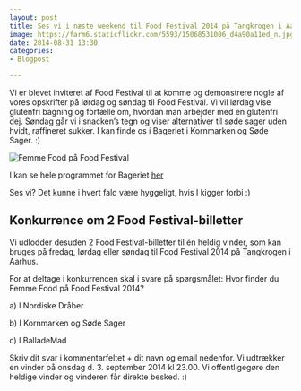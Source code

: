 ```yaml
---
layout: post
title: Ses vi i næste weekend til Food Festival 2014 på Tangkrogen i Aarhus?
image: https://farm6.staticflickr.com/5593/15068531006_d4a90a11ed_n.jpg
date: 2014-08-31 13:30
categories:
- Blogpost

---
```

Vi er blevet inviteret af Food Festival til at komme og demonstrere nogle af vores opskrifter på lørdag og søndag til Food Festival. Vi vil lørdag vise glutenfri bagning og fortælle om, hvordan man arbejder med en glutenfri dej. Søndag går vi i snacken’s tegn og viser alternativer til søde sager uden hvidt, raffineret sukker. I kan finde os i Bageriet i Kornmarken og Søde Sager. :)

![Femme Food på Food Festival](https://farm6.staticflickr.com/5593/15068531006_d4a90a11ed_z.jpg)



I kan se hele programmet for Bageriet [her](http://foodfestival.dk/femme-food-gaester-bagvaerket/
)

Ses vi? Det kunne i hvert fald være hyggeligt, hvis I kigger forbi :)



## Konkurrence om 2 Food Festival-billetter
Vi udlodder desuden 2 Food Festival-billetter til én heldig vinder, som kan bruges på fredag, lørdag eller søndag til Food Festival 2014 på Tangkrogen i Aarhus. 

For at deltage i konkurrencen skal i svare på spørgsmålet: Hvor finder du Femme Food på Food Festival 2014?

a) I Nordiske Dråber

b) I Kornmarken og Søde Sager

c) I BalladeMad

Skriv dit svar i kommentarfeltet + dit navn og email nedenfor. Vi udtrækker en vinder på onsdag d. 3. september 2014 kl 23.00. Vi offentligegøre den heldige vinder og vinderen får direkte besked. :)



